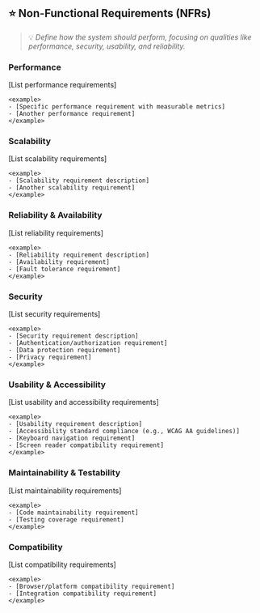 ## ⭐ Non-Functional Requirements (NFRs)
> 💡 *Define how the system should perform, focusing on qualities like performance, security, usability, and reliability.*

### Performance

[List performance requirements]

```
<example>
- [Specific performance requirement with measurable metrics]
- [Another performance requirement]
</example>
```

### Scalability

[List scalability requirements]

```
<example>
- [Scalability requirement description]
- [Another scalability requirement]
</example>
```

### Reliability & Availability

[List reliability requirements]

```
<example>
- [Reliability requirement description]
- [Availability requirement]
- [Fault tolerance requirement]
</example>
```

### Security

[List security requirements]

```
<example>
- [Security requirement description]
- [Authentication/authorization requirement]
- [Data protection requirement]
- [Privacy requirement]
</example>
```

### Usability & Accessibility

[List usability and accessibility requirements]

```
<example>
- [Usability requirement description]
- [Accessibility standard compliance (e.g., WCAG AA guidelines)]
- [Keyboard navigation requirement]
- [Screen reader compatibility requirement]
</example>
```

### Maintainability & Testability

[List maintainability requirements]

```
<example>
- [Code maintainability requirement]
- [Testing coverage requirement]
</example>
```

### Compatibility

[List compatibility requirements]

```
<example>
- [Browser/platform compatibility requirement]
- [Integration compatibility requirement]
</example>
```